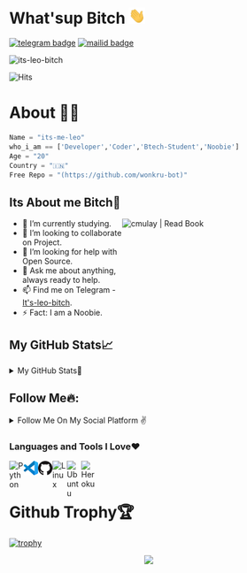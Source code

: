 

# What'sup Bitch <img src="https://raw.githubusercontent.com/ABSphreak/ABSphreak/master/gifs/Hi.gif" width="30px">
[![telegram badge](https://img.shields.io/badge/WONKRU_HERE-30302f?style=for-the-badge&logo=telegram)](https://t.me/WONKRU_HERE)
[![mailid badge](https://img.shields.io/badge/its_leo_bitch-30302f?style=for-the-badge&logo=gmail)](mailto:meth.lab.bot@gmail.com)
<p align="left"> <img src="https://komarev.com/ghpvc/?username=its-leo-bitch&label=Profile%20Views&color=blue&style=flat-square" alt="its-leo-bitch" /> </p>

![Hits](https://hits.seeyoufarm.com/api/count/incr/badge.svg?url=https://github.com/its-leo-bitch/)

# About 👨‍💻
```python
Name = "its-me-leo"
who_i_am == ['Developer','Coder','Btech-Student','Noobie']
Age = "20"
Country = "🇮🇳"
Free Repo = "(https://github.com/wonkru-bot)"
```

## Its About me Bitch🏅
<img align="right" alt="cmulay | Read Book" src="https://github.com/its-leo-bitch/its-leo-bitch/blob/main/👨‍💻/multi.gif" width="300" height="300" />

- 🔭 I’m currently studying.
- 👬 I’m looking to collaborate on Project.
- 👀 I’m looking for help with Open Source.
- 💬 Ask me about anything, always ready to help.
- 📫 Find me on Telegram - [It's-leo-bitch](https://t.me/WONKRU_HERE).
- ⚡ Fact: I am a Noobie.


## My GitHub Stats📈

<details>
<summary>My GitHub Stats💛</summary>
<br>
    
![Leo Git Stats](https://github-readme-stats.vercel.app/api?username=its-leo-bitch&include_all_commits=true&count_private=true&theme=highcontrast)

[![Top Langs](https://github-readme-stats.vercel.app/api/top-langs/?username=its-leo-bitch&layout=compact&theme=radical)](https://github.com/its-leo-bitch)


</details>

    
## Follow Me🔥:

<details>
<summary>Follow Me On My Social Platform ✌️</summary>
<br>
Follow Me On:

<p align="left">
<a href="https://telegram.me/Xequist"><img src="https://img.shields.io/badge/It's%20About%20Me-Xequist-darkblue?style=for-the-badge&logo=telegram"></a>
</p>
<p align="left">
<a href="https://github.com/its-leo-bitch"><img src="https://img.shields.io/badge/GitHub-Follow%20on%20GitHub-inactive.svg?style=for-the-badge&logo=github"></a>
</p>
<p align="left">
<a href="https://instagram.com/leo_parmigiana"><img src="https://img.shields.io/badge/Instagram-leo_parmigiana-magenta?style=for-the-badge&logo=instagram"></a>
</p>

</details>


### Languages and Tools I Love❤️
[<img align="left" alt="Python" width="26px" src="https://upload.wikimedia.org/wikipedia/commons/thumb/c/c3/Python-logo-notext.svg/600px-Python-logo-notext.svg.png" />](https://python.org/)
[<img align="left" alt="Visual Studio Code" width="26px" src="https://raw.githubusercontent.com/github/explore/80688e429a7d4ef2fca1e82350fe8e3517d3494d/topics/visual-studio-code/visual-studio-code.png" />](https://code.visualstudio.com/)
[<img align="left" alt="GitHub" width="26px" src="https://raw.githubusercontent.com/github/explore/78df643247d429f6cc873026c0622819ad797942/topics/github/github.png" />](https://git-scm.com/)
[<img align="left" alt="Linux" width="26px" src="https://www.freepnglogos.com/uploads/linux-png/difference-between-linux-and-window-operating-system-3.png" />](https://www.linux.org/)
[<img align="left" alt="Ubuntu" width="26px" src="https://assets.ubuntu.com/v1/29985a98-ubuntu-logo32.png" />](https://www.ubuntu.com)
[<img align="left" alt="Heroku" width="26px" src="https://www.nicepng.com/png/full/223-2233246_heroku-logo-salesforce-heroku.png" />](https://heroku.com/)

<br />
<br />


# Github Trophy🏆
[![trophy](https://github-profile-trophy.vercel.app/?username=its-leo-bitch&theme=onedark)](https://github.com/its-leo-bitch)

<p align="center">
    <img src="https://img.shields.io/badge/THANKS%20YOU-BITCH%20❤-red?style=for-the-badge&logo=github"/>
</p>

